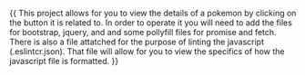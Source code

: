{{ This project allows for you to view the details of a pokemon by clicking on the button it is related to. In order to operate it you will need to add the files for bootstrap, jquery, and and some pollyfill files for promise and fetch. There is also a file attatched for the purpose of linting the javascript (.eslintcr.json). That file will allow for you to view the specifics of how the javascript file is formatted. }}